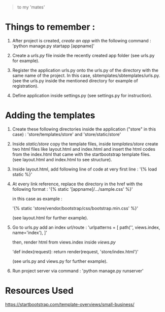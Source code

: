 > to my 'mates'

# Things to remember :

1.  After project is created, *create an app* with the following command :
  'python manage.py startapp [appname]'

1.  Create a *urls.py* file inside the recently created app folder (see urls.py for example).
1.  Register the application urls.py onto the urls.py of the directory with the same name of the project.
    In this case, sbtemplates/sbtemplates/urls.py. (see the urls.py inside the mentioned directory for example of
      registration).
1.  Define application inside settings.py (see settings.py for instruction).

# Adding the templates

1. Create these following directories inside the application ("store" in this case) :
   'store/templates/store' and 'store/static/store'
1. Inside *static/store* copy the template files, inside *templates/store* create two html files like
   layout.html and index.html and insert the html codes from the index.html that came with the startbootstrap template files. (see layout.html and index.html to see structure).
1. Inside layout.html, add following line of code at very first line :
   '{% load static %}'
1. At every link reference, replace the directory in the href with the following format :
   '{% static '[appname]/.../sample.css' %}'

   in this case as example :

   '{% static 'store/vendor/bootstrap/css/bootstrap.min.css' %}'

   (see layout.html for further example).
1. Go to urls.py add an index url/route :
   'urlpatterns = [
       path('', views.index, name='index'),
   ]'

   then, render html from views.index inside *views.py*

   'def index(request):
       return render(request, 'store/index.html')'

    (see urls.py and views.py for further example).
1. Run project server via command :
   'python manage.py runserver'

# Resources Used

https://startbootstrap.com/template-overviews/small-business/
